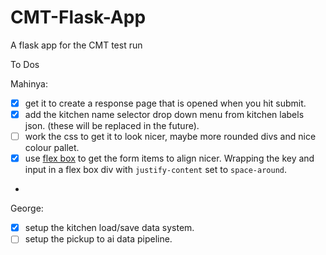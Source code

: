 # CMT-Flask-App
A flask app for the CMT test run

To Dos

Mahinya:
- [x] get it to create a response page that is opened when you hit submit.
- [x] add the kitchen name selector drop down menu from kitchen labels json. (these will be replaced in the future).
- [ ] work the css to get it to look nicer, maybe more rounded divs and nice colour pallet.
- [x] use [flex box](https://css-tricks.com/snippets/css/a-guide-to-flexbox/) to get the form items to align nicer. Wrapping the key and input in a flex box div with `justify-content` set to `space-around`.
- 

George: 
- [x] setup the kitchen load/save data system.
- [ ] setup the pickup to ai data pipeline.
